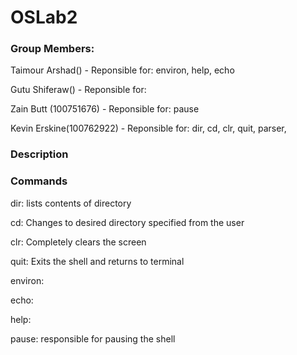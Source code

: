 # OSLab2

### Group Members: 
Taimour Arshad() - Reponsible for: environ, help, echo

Gutu Shiferaw() - Reponsible for: 

Zain Butt (100751676) - Reponsible for: pause

Kevin Erskine(100762922) - Reponsible for: dir, cd, clr, quit, parser, 

### Description

### Commands
dir: lists contents of directory

cd: Changes to desired directory specified from the user

clr: Completely clears the screen

quit: Exits the shell and returns to terminal

environ:

echo:

help:

pause: responsible for pausing the shell
